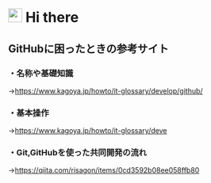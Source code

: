 # <img src="https://media.giphy.com/media/hvRJCLFzcasrR4ia7z/giphy.gif" width="28"> Hi there

## GitHubに困ったときの参考サイト

### ・名称や基礎知識
  →https://www.kagoya.jp/howto/it-glossary/develop/github/

### ・基本操作
  →https://www.kagoya.jp/howto/it-glossary/deve

### ・Git,GitHubを使った共同開発の流れ
  →https://qiita.com/risagon/items/0cd3592b08ee058ffb80
